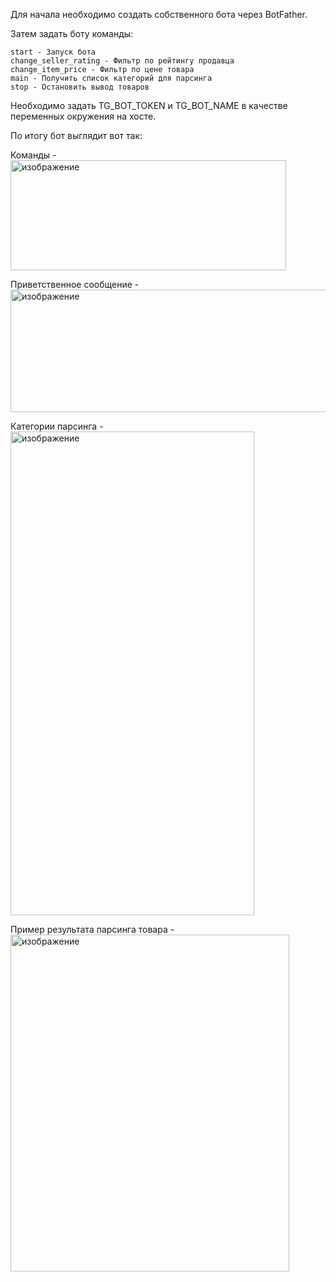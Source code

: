 Для начала необходимо создать собственного бота через BotFather.

Затем задать боту команды:
```
start - Запуск бота
change_seller_rating - Фильтр по рейтингу продавца
change_item_price - Фильтр по цене товара
main - Получить список категорий для парсинга
stop - Остановить вывод товаров
```
Необходимо задать TG_BOT_TOKEN и TG_BOT_NAME в качестве переменных окружения на хосте.

По итогу бот выглядит вот так: 
<br>

Команды - 
<br>
<img width="441" height="176" alt="изображение" src="https://github.com/user-attachments/assets/0b46f25d-471c-42e1-b139-e6539cb3d948" />
<br>

Приветственное сообщение - 
<br>
<img width="512" height="196" alt="изображение" src="https://github.com/user-attachments/assets/97e57f4a-2d17-4792-999c-2f3ddb630e5c" />

Категории парсинга - 
<br>
<img width="390" height="774" alt="изображение" src="https://github.com/user-attachments/assets/d4175c2a-a9e6-4b3d-aa78-5d6b018bdccb" />
<br>

Пример результата парсинга товара - 
<br>
<img width="446" height="539" alt="изображение" src="https://github.com/user-attachments/assets/fc04f2ad-d026-45e0-a7f1-797f98c34bcb" />
<br>




